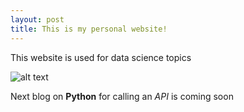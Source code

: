 ```yaml
---
layout: post
title: This is my personal website!
---
```


This website is used for data science topics


![alt text](https://www.kdnuggets.com/wp-content/uploads/python-code-1.jpg "Data Science")


Next blog on **Python** for calling an _API_ is coming soon
